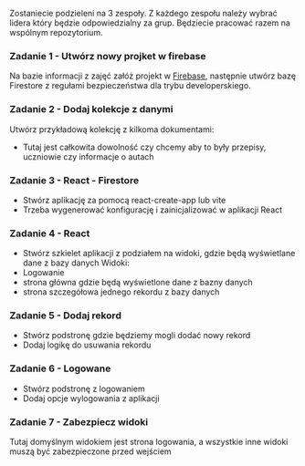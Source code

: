 
Zostaniecie podzieleni na 3 zespoły. Z każdego zespołu należy wybrać lidera który będzie odpowiedzialny za grup. Będziecie pracować razem na wspólnym repozytorium.
### Zadanie 1 - Utwórz nowy projket w firebase

Na bazie informacji z zajęć załóż projekt w [Firebase](https://firebase.google.com/), następnie utwórz bazę Firestore z regułami bezpieczeństwa dla trybu developerskiego.

### Zadanie 2 - Dodaj kolekcje z danymi

Utwórz przykładową kolekcję z kilkoma dokumentami:

- Tutaj jest całkowita dowolność czy chcemy aby to były przepisy, uczniowie czy informacje o autach

### Zadanie 3 - React - Firestore
- Stwórz aplikację za pomocą react-create-app lub vite
- Trzeba wygenerować konfigurację i zainicjalizować w aplikacji React

### Zadanie 4 - React
- Stwórz szkielet aplikacji z podziałem na widoki, gdzie będą wyświetlane dane z bazy danych
Widoki:
- Logowanie
- strona główna gdzie będą wyświetlone dane z bazny danych 
- strona szczegółowa jednego rekordu z bazy danych

### Zadanie 5 - Dodaj rekord
- Stwórz podstronę gdzie będziemy mogli dodać nowy rekord
- Dodaj logikę do usuwania rekordu

### Zadanie 6 - Logowane
- Stwórz podstronę z logowaniem
- Dodaj opcje wylogowania z aplikacji

### Zadanie 7 - Zabezpiecz widoki
Tutaj domyślnym widokiem jest strona logowania, a wszystkie inne widoki muszą być zabezpieczone przed wejściem 
